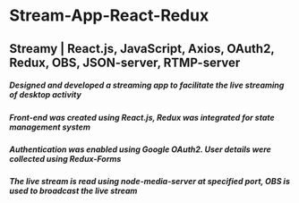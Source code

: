 # Stream-App-React-Redux
## Streamy | React.js, JavaScript, Axios, OAuth2, Redux, OBS, JSON-server, RTMP-server 
##### Designed and developed a streaming app to facilitate the live streaming of desktop activity
##### Front-end was created using React.js, Redux was integrated for state management system
##### Authentication was enabled using Google OAuth2. User details were collected using Redux-Forms
##### The live stream is read using node-media-server at specified port, OBS is used to broadcast the live stream
